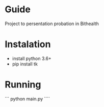 # Guide

  Project to persentation probation in Bithealth

# Instalation
  - install python 3.6+
  - pip install tk

# Running

  ``` python main.py ````
